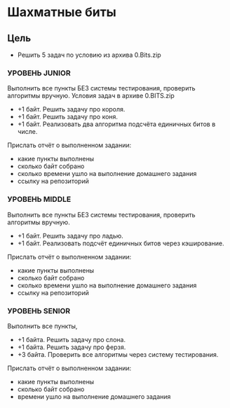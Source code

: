 # Шахматные биты

## Цель

- Решить 5 задач по условию из архива 0.Bits.zip

### УРОВЕНЬ JUNIOR

Выполнить все пункты БЕЗ системы тестирования, проверить алгоритмы вручную.
Условия задач в архиве 0.BITS.zip

- +1 байт. Решить задачу про короля.
- +1 байт. Решить задачу про коня.
- +1 байт. Реализовать два алгоритма подсчёта единичных битов в числе.

Прислать отчёт о выполненном задании:

- какие пункты выполнены
- сколько байт собрано
- сколько времени ушло на выполнение домашнего задания
- ссылку на репозиторий

### УРОВЕНЬ MIDDLE

Выполнить все пункты БЕЗ системы тестирования, проверить алгоритмы вручную.

- +1 байт. Решить задачу про ладью.
- +1 байт. Реализовать подсчёт единичных битов через кэширование.

Прислать отчёт о выполненном задании:

- какие пункты выполнены
- сколько байт собрано
- сколько времени ушло на выполнение домашнего задания
- ссылку на репозиторий

### УРОВЕНЬ SENIOR

Выполнить все пункты,

- +1 байта. Решить задачу про слона.
- +1 байта. Решить задачу про ферзя.
- +3 байта. Проверить все алгоритмы через систему тестирования.

Прислать отчёт о выполненном задании:

- какие пункты выполнены
- сколько байт собрано
- времени ушло на выполнение домашнего задания
